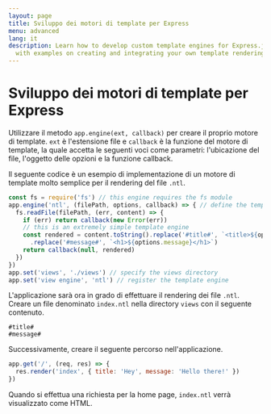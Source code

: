 ```yaml
---
layout: page
title: Sviluppo dei motori di template per Express
menu: advanced
lang: it
description: Learn how to develop custom template engines for Express.js using app.engine(),
  with examples on creating and integrating your own template rendering logic.
---
```


# Sviluppo dei motori di template per Express

Utilizzare il metodo `app.engine(ext, callback)` per creare il proprio motore di template. `ext` è l'estensione file e `callback` è la funzione del motore di template, la quale accetta le seguenti voci come parametri: l'ubicazione del file, l'oggetto delle opzioni e la funzione callback.

Il seguente codice è un esempio di implementazione di un motore di template molto semplice per il rendering del file `.ntl`.

```js
const fs = require('fs') // this engine requires the fs module
app.engine('ntl', (filePath, options, callback) => { // define the template engine
  fs.readFile(filePath, (err, content) => {
    if (err) return callback(new Error(err))
    // this is an extremely simple template engine
    const rendered = content.toString().replace('#title#', `<title>${options.title}</title>`)
      .replace('#message#', `<h1>${options.message}</h1>`)
    return callback(null, rendered)
  })
})
app.set('views', './views') // specify the views directory
app.set('view engine', 'ntl') // register the template engine
```

L'applicazione sarà ora in grado di effettuare il rendering dei file `.ntl`. Creare un file denominato `index.ntl` nella directory `views` con il seguente contenuto.

```pug
#title#
#message#
```
Successivamente, creare il seguente percorso nell'applicazione.

```js
app.get('/', (req, res) => {
  res.render('index', { title: 'Hey', message: 'Hello there!' })
})
```
Quando si effettua una richiesta per la home page, `index.ntl` verrà visualizzato come HTML.
